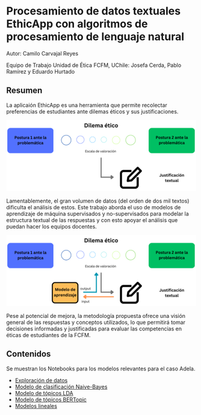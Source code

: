 # Procesamiento de datos textuales EthicApp con algoritmos de procesamiento de lenguaje natural

Autor: Camilo Carvajal Reyes

Equipo de Trabajo Unidad de Ética FCFM, UChile: Josefa Cerda, Pablo Ramírez y Eduardo Hurtado

## Resumen

La aplicaión EthicApp es una herramienta que permite recolectar preferencias de estudiantes ante dilemas éticos y sus justificaciones.

![Esquema de aprendizaje propuesto para la predicción de posturas éticas usando justificaciones textuales.](latex/img/intro2.png)

Lamentablemente, el gran volumen de datos (del orden de dos mil textos) dificulta el análisis de estos. Este trabajo aborda el uso de modelos de aprendizaje de máquina supervisados y no-supervisados para modelar la estructura textual de las respuestas y con esto apoyar el análisis que puedan hacer los equipos docentes.

![Esquema de aprendizaje propuesto para la predicción de posturas éticas usando justificaciones textuales.](latex/img/modelo1.png)

Pese al potencial de mejora, la metodología propuesta ofrece una visión general de las respuestas y conceptos utilizados, lo que permitirá tomar decisiones informadas y justificadas para evaluar las competencias en éticas de estudiantes de la FCFM.

## Contenidos
Se muestran los Notebooks para los modelos relevantes para el caso Adela.
- [Exploración de datos](exploracion-datos/exploracion_caso_adela.ipynb)
- [Modelo de clasificación Naive-Bayes](naive-bayes/NB_adela.ipynb)
- [Modelo de tópicos LDA](topic-modelling/TM_adela.ipynb)
- [Modelo de tópicos BERTopic](topic-modelling/BT_adela.ipynb)
- [Modelos lineales](modelos-lineales/lineal_adela.ipynb)
